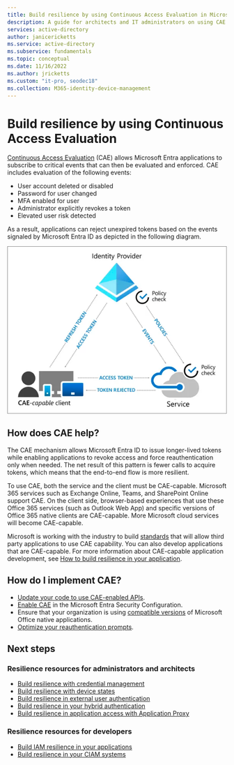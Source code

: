 ```yaml
---
title: Build resilience by using Continuous Access Evaluation in Microsoft Entra ID
description: A guide for architects and IT administrators on using CAE
services: active-directory
author: janicericketts
ms.service: active-directory
ms.subservice: fundamentals
ms.topic: conceptual
ms.date: 11/16/2022
ms.author: jricketts
ms.custom: "it-pro, seodec18"
ms.collection: M365-identity-device-management
---
```

# Build resilience by using Continuous Access Evaluation

[Continuous Access Evaluation](~/identity/conditional-access/concept-continuous-access-evaluation.md) (CAE) allows Microsoft Entra applications to subscribe to critical events that can then be evaluated and enforced. CAE includes evaluation of the following events:

* User account deleted or disabled
* Password for user changed
* MFA enabled for user
* Administrator explicitly revokes a token
* Elevated user risk detected

As a result, applications can reject unexpired tokens based on the events signaled by Microsoft Entra ID as depicted in the following diagram.

![conceptualiagram of CAE](./media/resilience-with-cae/admin-resilience-continuous-access-evaluation.png)

## How does CAE help?

The CAE mechanism allows Microsoft Entra ID to issue longer-lived tokens while enabling applications to revoke access and force reauthentication only when needed. The net result of this pattern is fewer calls to acquire tokens, which means that the end-to-end flow is more resilient. 

To use CAE, both the service and the client must be CAE-capable. Microsoft 365 services such as Exchange Online, Teams, and SharePoint Online support CAE. On the client side, browser-based experiences that use these Office 365 services (such as Outlook Web App) and specific versions of Office 365 native clients are CAE-capable. More Microsoft cloud services will become CAE-capable.

Microsoft is working with the industry to build [standards](https://openid.net/wg/sse/) that will allow third party applications to use CAE capability. You can also develop applications that are CAE-capable.  For more information about CAE-capable application development, see [How to build resilience in your application](resilience-app-development-overview.md).

## How do I implement CAE?

* [Update your code to use CAE-enabled APIs](~/identity-platform/app-resilience-continuous-access-evaluation.md).
* [Enable CAE](~/identity/conditional-access/concept-continuous-access-evaluation.md) in the Microsoft Entra Security Configuration.
* Ensure that your organization is using [compatible versions](~/identity/conditional-access/concept-continuous-access-evaluation.md) of Microsoft Office native applications.
* [Optimize your reauthentication prompts](~/identity/authentication/concepts-azure-multi-factor-authentication-prompts-session-lifetime.md).


## Next steps

### Resilience resources for administrators and architects
 
* [Build resilience with credential management](resilience-in-credentials.md)
* [Build resilience with device states](resilience-with-device-states.md)
* [Build resilience in external user authentication](resilience-b2b-authentication.md)
* [Build resilience in your hybrid authentication](resilience-in-hybrid.md)
* [Build resilience in application access with Application Proxy](resilience-on-premises-access.md)

### Resilience resources for developers

* [Build IAM resilience in your applications](resilience-app-development-overview.md)
* [Build resilience in your CIAM systems](resilience-b2c.md)
